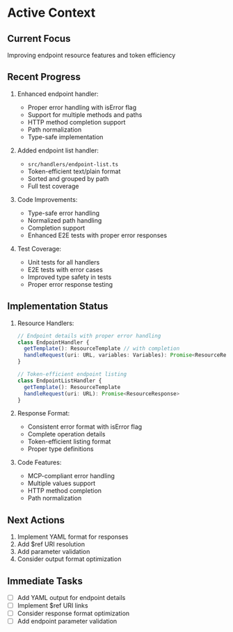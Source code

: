 # Active Context

## Current Focus
Improving endpoint resource features and token efficiency

## Recent Progress
1. Enhanced endpoint handler:
   - Proper error handling with isError flag
   - Support for multiple methods and paths
   - HTTP method completion support
   - Path normalization
   - Type-safe implementation

2. Added endpoint list handler:
   - `src/handlers/endpoint-list.ts`
   - Token-efficient text/plain format
   - Sorted and grouped by path
   - Full test coverage

3. Code Improvements:
   - Type-safe error handling
   - Normalized path handling
   - Completion support
   - Enhanced E2E tests with proper error responses

4. Test Coverage:
   - Unit tests for all handlers
   - E2E tests with error cases
   - Improved type safety in tests
   - Proper error response testing

## Implementation Status
1. Resource Handlers:
   ```typescript
   // Endpoint details with proper error handling
   class EndpointHandler {
     getTemplate(): ResourceTemplate // with completion
     handleRequest(uri: URL, variables: Variables): Promise<ResourceResponse>
   }

   // Token-efficient endpoint listing
   class EndpointListHandler {
     getTemplate(): ResourceTemplate
     handleRequest(uri: URL): Promise<ResourceResponse>
   }
   ```

2. Response Format:
   - Consistent error format with isError flag
   - Complete operation details
   - Token-efficient listing format
   - Proper type definitions

3. Code Features:
   - MCP-compliant error handling
   - Multiple values support
   - HTTP method completion
   - Path normalization

## Next Actions
1. Implement YAML format for responses
2. Add $ref URI resolution
3. Add parameter validation
4. Consider output format optimization

## Immediate Tasks
- [ ] Add YAML output for endpoint details
- [ ] Implement $ref URI links
- [ ] Consider response format optimization
- [ ] Add endpoint parameter validation
